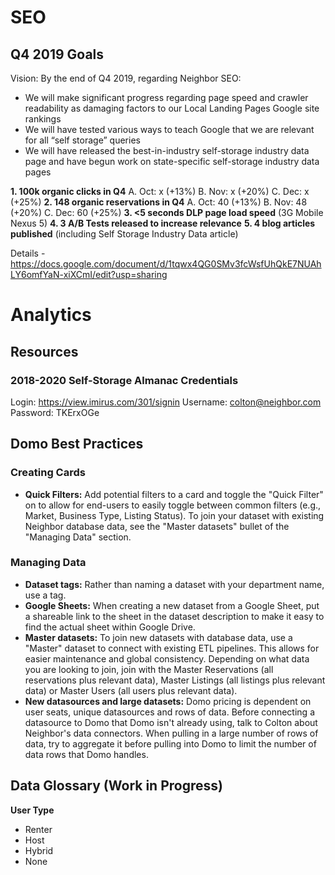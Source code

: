 <!-- TITLE: Strategy -->
<!-- SUBTITLE: Overview of Strategy at Neighbor, including Analytics, SEO & Monetization -->

# SEO
## Q4 2019 Goals
Vision: By the end of Q4 2019, regarding Neighbor SEO:
* We will make significant progress regarding page speed and crawler readability as damaging factors to our Local Landing Pages Google site rankings
* We will have tested various ways to teach Google that we are relevant for all “self storage” queries
* We will have released the best-in-industry self-storage industry data page and have begun work on state-specific self-storage industry data pages

**1. 100k organic clicks in Q4**
	A. Oct: x (+13%)
	B. Nov: x (+20%)
	C. Dec: x (+25%)
**2. 148 organic reservations in Q4**
	A. Oct: 40 (+13%)
	B. Nov: 48 (+20%)
	C. Dec: 60 (+25%)
**3. <5 seconds DLP page load speed** (3G Mobile Nexus 5)
**4. 3 A/B Tests released to increase relevance**
**5. 4 blog articles published** (including Self Storage Industry Data article)

Details - https://docs.google.com/document/d/1tqwx4QG0SMv3fcWsfUhQkE7NUAhLY6omfYaN-xiXCmI/edit?usp=sharing

# Analytics

## Resources
### 2018-2020 Self-Storage Almanac Credentials

Login: https://view.imirus.com/301/signin
Username: colton@neighbor.com
Password: TKErxOGe

## Domo Best Practices
### Creating Cards

* **Quick Filters:** Add potential filters to a card and toggle the "Quick Filter" on to allow for end-users to easily toggle between common filters (e.g., Market, Business Type, Listing Status). To join your dataset with existing Neighbor database data, see the "Master datasets" bullet of the "Managing Data" section.

### Managing Data

* **Dataset tags:** Rather than naming a dataset with your department name, use a tag.
* **Google Sheets:** When creating a new dataset from a Google Sheet, put a shareable link to the sheet in the dataset description to make it easy to find the actual sheet within Google Drive.
* **Master datasets:** To join new datasets with database data, use a "Master" dataset to connect with existing ETL pipelines. This allows for easier maintenance and 
global consistency. Depending on what data you are looking to join, join with the Master Reservations (all reservations plus relevant data), Master Listings (all listings plus relevant data) or Master Users (all users plus relevant data).
* **New datasources and large datasets:** Domo pricing is dependent on user seats, unique datasources and rows of data. Before connecting a datasource to Domo that Domo isn't already using, talk to Colton about Neighbor's data connectors. When pulling in a large number of rows of data, try to aggregate it before pulling into Domo to limit the number of data rows that Domo handles.

## Data Glossary (Work in Progress)
**User Type**
* Renter
* Host
* Hybrid
* None
